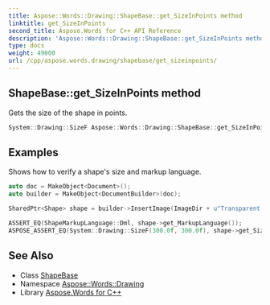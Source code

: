```yaml
---
title: Aspose::Words::Drawing::ShapeBase::get_SizeInPoints method
linktitle: get_SizeInPoints
second_title: Aspose.Words for C++ API Reference
description: 'Aspose::Words::Drawing::ShapeBase::get_SizeInPoints method. Gets the size of the shape in points in C++.'
type: docs
weight: 49000
url: /cpp/aspose.words.drawing/shapebase/get_sizeinpoints/
---
```

## ShapeBase::get_SizeInPoints method


Gets the size of the shape in points.

```cpp
System::Drawing::SizeF Aspose::Words::Drawing::ShapeBase::get_SizeInPoints()
```


## Examples



Shows how to verify a shape's size and markup language. 
```cpp
auto doc = MakeObject<Document>();
auto builder = MakeObject<DocumentBuilder>(doc);

SharedPtr<Shape> shape = builder->InsertImage(ImageDir + u"Transparent background logo.png");

ASSERT_EQ(ShapeMarkupLanguage::Dml, shape->get_MarkupLanguage());
ASPOSE_ASSERT_EQ(System::Drawing::SizeF(300.0f, 300.0f), shape->get_SizeInPoints());
```

## See Also

* Class [ShapeBase](../)
* Namespace [Aspose::Words::Drawing](../../)
* Library [Aspose.Words for C++](../../../)
